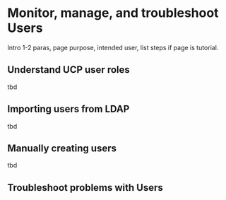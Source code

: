 <!--[metadata]>
+++
title = "Users"
description = "Manage and troubleshoot UCP Users"
keywords = ["tbd, tbd"]
[menu.main]
parent="mn_manage_ucp"
+++
<![end-metadata]-->

# Monitor, manage, and troubleshoot Users

Intro 1-2 paras, page purpose, intended user, list steps if page is tutorial.


## Understand UCP user roles

tbd

## Importing users from LDAP

tbd

## Manually creating users

tbd

## Troubleshoot problems with Users
